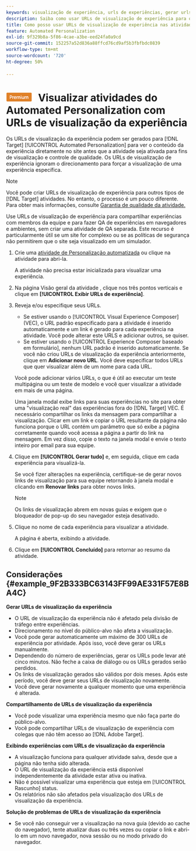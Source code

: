 ```yaml
---
keywords: visualização de experiência, urls de experiências, gerar urls, ver urls de experiências
description: Saiba como usar URLs de visualização de experiência para o Adobe [!DNL Target] Atividades do Automated Personalization para ver o conteúdo da experiência diretamente no site antes da atividade ser ativada.
title: Como posso usar URLs de visualização de experiência nas atividades do Automated Personalization?
feature: Automated Personalization
exl-id: 9f329b8a-5f86-4cae-a3be-eed24fa0a9cd
source-git-commit: 152257a52d836a88ffcd76cd9af5b3fbfbdc0839
workflow-type: tm+mt
source-wordcount: '720'
ht-degree: 50%

---
```


# ![PREMIUM](/help/main/assets/premium.png) Visualizar atividades do Automated Personalization com URLs de visualização da experiência

Os URLs de visualização da experiência podem ser gerados para [!DNL Target] [!UICONTROL Automated Personalization] para ver o conteúdo da experiência diretamente no site antes que a atividade seja ativada para fins de visualização e controle de qualidade. Os URLs de visualização de experiência ignoram o direcionamento para forçar a visualização de uma experiência específica.

>[!NOTE]
>
>Você pode criar URLs de visualização de experiência para outros tipos de [!DNL Target] atividades. No entanto, o processo é um pouco diferente. Para obter mais informações, consulte [Garantia de qualidade da atividade.](/help/main/c-activities/c-activity-qa/activity-qa.md#preview)

Use URLs de visualização de experiência para compartilhar experiências com membros da equipe e para fazer QA de experiências em navegadores e ambientes, sem criar uma atividade de QA separada. Este recurso é particularmente útil se um site for complexo ou se as políticas de segurança não permitirem que o site seja visualizado em um simulador.

1. Crie uma [atividade de Personalização automatizada](/help/main/c-activities/t-automated-personalization/create-ap-activity.md#task_8AAF837796D74CF893CA2F88BA1491C9) ou clique na atividade para abri-la.

   A atividade não precisa estar inicializada para visualizar uma experiência.

1. Na página Visão geral da atividade , clique nos três pontos verticais e clique em **[!UICONTROL Exibir URLs de experiência]**.

1. Reveja e/ou especifique seus URLs.

   * Se estiver usando o [!UICONTROL Visual Experience Composer] (VEC), o URL padrão especificado para a atividade é inserido automaticamente e um link é gerado para cada experiência na atividade. Você pode alterar este URLS e adicionar outros, se quiser.
   * Se estiver usando o [!UICONTROL Experience Composer baseado em formulário], nenhum URL padrão é inserido automaticamente. Se você não criou URLs de visualização da experiência anteriormente, clique em **Adicionar novo URL**. Você deve especificar todos URLs que quer visualizar além de um nome para cada URL.

   Você pode adicionar vários URLs, o que é útil ao executar um teste multipágina ou um teste de modelo e você quer visualizar a atividade em mais de uma página.

   Uma janela modal exibe links para suas experiências no site para obter uma &quot;visualização real&quot; das experiências fora do [!DNL Target] VEC. É necessário compartilhar os links da mensagem para compartilhar a visualização. Clicar em um link e copiar o URL resultante da página não funciona porque o URL contém um parâmetro que só exibe a página corretamente quando você acessa a página a partir do link na mensagem. Em vez disso, copie o texto na janela modal e envie o texto inteiro por email para sua equipe.

1. Clique em **[!UICONTROL Gerar tudo]** e, em seguida, clique em cada experiência para visualizá-la.

   Se você fizer alterações na experiência, certifique-se de gerar novos links de visualização para sua equipe retornando à janela modal e clicando em **Renovar links** para obter novos links.

   >[!NOTE]
   >
   >Os links de visualização abrem em novas guias e exigem que o bloqueador de pop-up do seu navegador esteja desativado.

1. Clique no nome de cada experiência para visualizar a atividade.

   A página é aberta, exibindo a atividade.

1. Clique em **[!UICONTROL Concluído]** para retornar ao resumo da atividade.

## Considerações {#example_9F2B333BC63143FF99AE331F57E8BA4C}

**Gerar URLs de visualização da experiência**

* O URL de visualização da experiência não é afetado pela divisão de tráfego entre experiências.
* Direcionamento no nível do público-alvo não afeta a visualização.
* Você pode gerar automaticamente um máximo de 300 URLs de experiência por atividade. Após isso, você deve gerar os URLs manualmente.
* Dependendo do número de experiências, gerar os URLs pode levar até cinco minutos. Não feche a caixa de diálogo ou os URLs gerados serão perdidos.
* Os links de visualização gerados são válidos por dois meses. Após este período, você deve gerar seus URLs de visualização novamente.
* Você deve gerar novamente a qualquer momento que uma experiência é alterada.

**Compartilhamento de URLs de visualização da experiência**

* Você pode visualizar uma experiência mesmo que não faça parte do público-alvo.
* Você pode compartilhar URLs de visualização de experiência com colegas que não têm acesso ao [!DNL Adobe Target].

**Exibindo experiências com URLs de visualização da experiência**

* A visualização funciona para qualquer atividade salva, desde que a página não tenha sido alterada.
* O URL de visualização da experiência está disponível independentemente da atividade estar ativa ou inativa.
* Não é possível visualizar uma experiência que esteja em [!UICONTROL Rascunho] status.
* Os relatórios não são afetados pela visualização dos URLs de visualização da experiência.

**Solução de problemas de URLs de visualização da experiência**

* Se você não conseguir ver a visualização na nova guia (devido ao cache do navegador), tente atualizar duas ou três vezes ou copiar o link e abri-lo em um novo navegador, nova sessão ou no modo privado do navegador.
